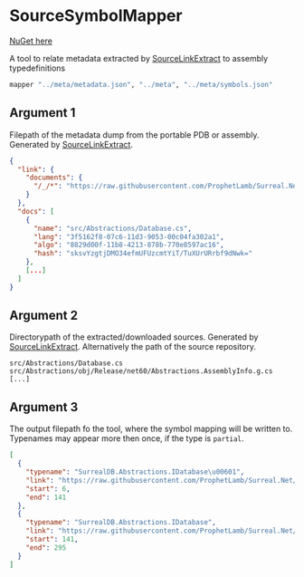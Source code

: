 # SourceSymbolMapper

[NuGet here](https://www.nuget.org/packages/SourceSymbolMapper)

A tool to relate metadata extracted by [SourceLinkExtract](https://github.com/ProphetLamb/SourceLinkExtract) to assembly typedefinitions

```bash
mapper "../meta/metadata.json", "../meta", "../meta/symbols.json"
```

## Argument 1
Filepath of the metadata dump from the portable PDB or assembly. Generated by [SourceLinkExtract](https://github.com/ProphetLamb/SourceLinkExtract).

```json
{
  "link": {
    "documents": {
      "/_/*": "https://raw.githubusercontent.com/ProphetLamb/Surreal.Net/9050c906117c795ca385fd52b75062771a2a8816/*"
    }
  },
  "docs": [
    {
      "name": "src/Abstractions/Database.cs",
      "lang": "3f5162f8-07c6-11d3-9053-00c04fa302a1",
      "algo": "8829d00f-11b8-4213-878b-770e8597ac16",
      "hash": "sksvYzgtjDMO34efmUFUzcmtYiT/TuXUrURrbf9dNwk="
    },
    [...]
  ]
}

```

## Argument 2
Directorypath of the extracted/downloaded sources. Generated by [SourceLinkExtract](https://github.com/ProphetLamb/SourceLinkExtract).
Alternatively the path of the source repository.

```
src/Abstractions/Database.cs
src/Abstractions/obj/Release/net60/Abstractions.AssemblyInfo.g.cs
[...]
```

## Argument 3
The output filepath fo the tool, where the symbol mapping will be written to.
Typenames may appear more then once, if the type is `partial`.

```json
[
  {
    "typename": "SurrealDB.Abstractions.IDatabase\u00601",
    "link": "https://raw.githubusercontent.com/ProphetLamb/Surreal.Net/9050c906117c795ca385fd52b75062771a2a8816/src/Abstractions/Database.cs",
    "start": 6,
    "end": 141
  },
  {
    "typename": "SurrealDB.Abstractions.IDatabase",
    "link": "https://raw.githubusercontent.com/ProphetLamb/Surreal.Net/9050c906117c795ca385fd52b75062771a2a8816/src/Abstractions/Database.cs",
    "start": 141,
    "end": 295
  }
]
```